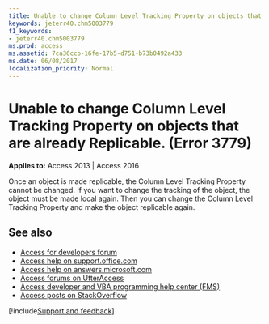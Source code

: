 ```yaml
---
title: Unable to change Column Level Tracking Property on objects that are already Replicable. (Error 3779)
keywords: jeterr40.chm5003779
f1_keywords:
- jeterr40.chm5003779
ms.prod: access
ms.assetid: 7ca36ccb-16fe-17b5-d751-b73b0492a433
ms.date: 06/08/2017
localization_priority: Normal
---
```



# Unable to change Column Level Tracking Property on objects that are already Replicable. (Error 3779)

  

**Applies to:** Access 2013 | Access 2016

Once an object is made replicable, the Column Level Tracking Property cannot be changed. If you want to change the tracking of the object, the object must be made local again. Then you can change the Column Level Tracking Property and make the object replicable again.

## See also

- [Access for developers forum](https://social.msdn.microsoft.com/Forums/office/home?forum=accessdev)
- [Access help on support.office.com](https://support.office.com/search/results?query=Access)
- [Access help on answers.microsoft.com](https://answers.microsoft.com/)
- [Access forums on UtterAccess](https://www.utteraccess.com/forum/index.php?act=idx)
- [Access developer and VBA programming help center (FMS)](https://www.fmsinc.com/MicrosoftAccess/developer/)
- [Access posts on StackOverflow](https://stackoverflow.com/questions/tagged/ms-access)

[!include[Support and feedback](~/includes/feedback-boilerplate.md)]